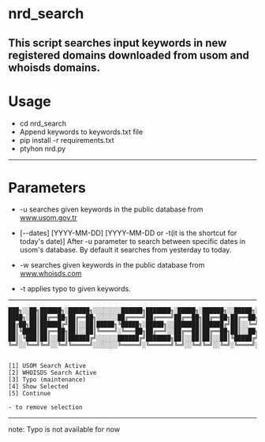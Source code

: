 # nrd_search
This script searches input keywords in new registered domains downloaded from usom and whoisds domains.
------
# Usage
- cd nrd_search
- Append keywords to keywords.txt file
- pip install -r requirements.txt
- ptyhon nrd.py
------
# Parameters
- -u searches given keywords in the public database from www.usom.gov.tr

- [--dates] [YYYY-MM-DD] [YYYY-MM-DD or -t(it is the shortcut for today's date)] After -u parameter to search between specific 
dates in usom's database. By default it searches from yesterday to today.
        
- -w searches given keywords in the public database from www.whoisds.com
        
- -t applies typo to given keywords.
------ 

    ███╗░░██╗██████╗░██████╗░░░░░░░░██████╗███████╗░█████╗░██████╗░░█████╗░██╗░░██╗
    ████╗░██║██╔══██╗██╔══██╗░░░░░░██╔════╝██╔════╝██╔══██╗██╔══██╗██╔══██╗██║░░██║
    ██╔██╗██║██████╔╝██║░░██║█████╗╚█████╗░█████╗░░███████║██████╔╝██║░░╚═╝███████║
    ██║╚████║██╔══██╗██║░░██║╚════╝░╚═══██╗██╔══╝░░██╔══██║██╔══██╗██║░░██╗██╔══██║
    ██║░╚███║██║░░██║██████╔╝░░░░░░██████╔╝███████╗██║░░██║██║░░██║╚█████╔╝██║░░██║
    ╚═╝░░╚══╝╚═╝░░╚═╝╚═════╝░░░░░░░╚═════╝░╚══════╝╚═╝░░╚═╝╚═╝░░╚═╝░╚════╝░╚═╝░░╚═╝


    [1] USOM Search Active
    [2] WHOISDS Search Active 
    [3] Typo (maintenance)
    [4] Show Selected
    [5] Continue

    - to remove selection

------
note: Typo is not available for now

